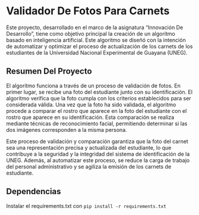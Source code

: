 
# Validador De Fotos Para Carnets

Este proyecto, desarrollado en el marco de la asignatura “Innovación De Desarrollo”, tiene como objetivo principal la creación de un algoritmo basado en inteligencia artificial. Este algoritmo se diseñó con la intención de automatizar y optimizar el proceso de actualización de los carnets de los estudiantes de la Universidad Nacional Experimental de Guayana (UNEG).

## Resumen Del Proyecto
El algoritmo funciona a través de un proceso de validación de fotos. En primer lugar, se recibe una foto del estudiante junto con su identificación. El algoritmo verifica que la foto cumpla con los criterios establecidos para ser considerada válida. Una vez que la foto ha sido validada, el algoritmo procede a comparar el rostro que aparece en la foto del estudiante con el rostro que aparece en su identificación. Esta comparación se realiza mediante técnicas de reconocimiento facial, permitiendo determinar si las dos imágenes corresponden a la misma persona.

Este proceso de validación y comparación garantiza que la foto del carnet sea una representación precisa y actualizada del estudiante, lo que contribuye a la seguridad y la integridad del sistema de identificación de la UNEG. Además, al automatizar este proceso, se reduce la carga de trabajo del personal administrativo y se agiliza la emisión de los carnets de estudiante.


## Dependencias
Instalar el requirements.txt con 
`pip install -r requirements.txt`

